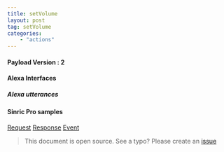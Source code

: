 ```yaml
---
title: setVolume
layout: post
tag: setVolume
categories: 
    - "actions"
---
```


#### Payload Version : 2
 

#### Alexa Interfaces
 
##### Alexa utterances
  

#### Sinric Pro samples
[Request]()
[Response]()
[Event]()

> This document is open source. See a typo? Please create an [issue](https://github.com/sinricpro/help-docs)
